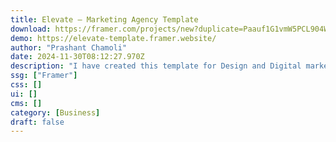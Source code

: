 ```yaml
---
title: Elevate — Marketing Agency Template
download: https://framer.com/projects/new?duplicate=Paauf1G1vmW5PCL904Wp&via=starheadtech&duplicateType=siteTemplate
demo: https://elevate-template.framer.website/
author: "Prashant Chamoli"
date: 2024-11-30T08:12:27.970Z
description: "I have created this template for Design and Digital marketing agencies. Any related industry can also use this template for their portfolio."
ssg: ["Framer"]
css: []
ui: []
cms: []
category: [Business]
draft: false
---
```

